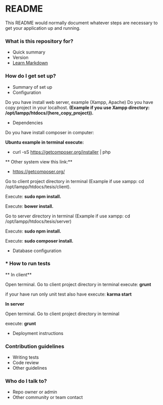 # README #

This README would normally document whatever steps are necessary to get your application up and running.

### What is this repository for? ###

* Quick summary
* Version
* [Learn Markdown](https://bitbucket.org/tutorials/markdowndemo)

### How do I get set up? ###

* Summary of set up
* Configuration

Do you have install web server, example (Xampp, Apache)
Do you have copy project in your localhost.
**(Example if you use Xampp directory: /opt/lampp/htdocs/(here_copy_project)).**

* Dependencies

Do you have install composer in computer:

**Ubuntu example in terminal execute:**

- curl -sS https://getcomposer.org/installer | php

** Other system view this link:**

- https://getcomposer.org/

Go to client project directory in terminal (Example if use xampp: cd /opt/lampp/htdocs/tesis/client).

Execute:  **sudo npm install.**

Execute: **bower install.**

Go to server directory in terminal (Example if use xampp: cd /opt/lampp/htdocs/tesis/server)

Execute: **sudo npm install.**

Execute: **sudo composer install.**


* Database configuration

### * How to run tests ###

** In client**

Open terminal.
Go to client project directory in terminal
execute: **grunt**

if your have run only unit test also have execute: **karma start**

**In server**

Open terminal.
Go to client project directory in terminal

execute: **grunt**


* Deployment instructions

### Contribution guidelines ###

* Writing tests
* Code review
* Other guidelines

### Who do I talk to? ###

* Repo owner or admin
* Other community or team contact